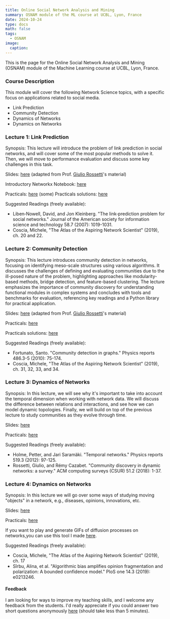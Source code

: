 ```yaml
---
title: Online Social Network Analysis and Mining
summary: OSNAM module of the ML course at UCBL, Lyon, France
date: 2024-10-24
type: docs
math: false
tags:
  - OSNAM
image:
  caption: 
---
```


This is the page for the Online Social Network Analysis and Mining (OSNAM) module of the Machine Learning course at UCBL, Lyon, France.

### Course Description
This module will cover the following Network Science topics, with a specific focus on applications related to social media.
- Link Prediction
- Community Detection
- Dynamics of Networks
- Dynamics on Networks


### Lecture 1: Link Prediction

Synopsis: This lecture will introduce the problem of link prediction in social networks, and will cover some of the most popular methods to solve it.
Then, we will move to performance evaluation and discuss some key challenges in this task.


Slides: [here](../../../uploads/slides/OSNAM-1.pdf) (adapted from Prof. [Giulio Rossetti](https://giuliorossetti.github.io/)'s material)

Introductory Networkx Notebook: [here](../../../uploads/notebooks/networkx.ipynb)

Practicals: [here](../../../uploads/TP_OSNAM1_LinkPred.pdf)
(some) Practicals solutions: [here](../../../uploads/notebooks/linkpred.ipynb)

Suggested Readings (freely available):
- Liben‐Nowell, David, and Jon Kleinberg. "The link‐prediction problem for social networks." Journal of the American society for information science and technology 58.7 (2007): 1019-1031.
- Coscia, Michele, "The Atlas of the Aspiring Network Scientist" (2019), ch. 20 and 22.


### Lecture 2: Community Detection

Synopsis: This lecture introduces community detection in networks, focusing on identifying meso-scale structures using various algorithms. It discusses the challenges of defining and evaluating communities due to the ill-posed nature of the problem, highlighting approaches like modularity-based methods, bridge detection, and feature-based clustering. The lecture emphasizes the importance of community discovery for understanding functional modules in complex systems and concludes with tools and benchmarks for evaluation, referencing key readings and a Python library for practical application.


Slides: [here](../../../uploads/slides/OSNAM-2.pdf) (adapted from Prof. [Giulio Rossetti](https://giuliorossetti.github.io/)'s material)

Practicals: [here](../../../uploads/TP_OSNAM2_CD.pdf)

Practicals solutions: [here](../../../uploads/notebooks/osnam_cd.ipynb)


Suggested Readings (freely available):
- Fortunato, Santo. "Community detection in graphs." Physics reports 486.3-5 (2010): 75-174.
- Coscia, Michele, "The Atlas of the Aspiring Network Scientist" (2019), ch. 31, 32, 33, and 34.


### Lecture 3: Dynamics of Networks

Synopsis: In this lecture, we will see why it's important to take into account the temporal dimension when working with network data. We will discuss the difference between relations and interactions, and see how we can model dynamic topologies. Finally, we will build on top of the previous lecture to study communities as they evolve through time.


Slides: [here](../../../uploads/slides/OSNAM-3.pdf) 

Practicals: [here](../../../uploads/TP_OSNAM3_DCD.pdf)


Suggested Readings (freely available):
- Holme, Petter, and Jari Saramäki. "Temporal networks." Physics reports 519.3 (2012): 97-125.
- Rossetti, Giulio, and Rémy Cazabet. "Community discovery in dynamic networks: a survey." ACM computing surveys (CSUR) 51.2 (2018): 1-37.

### Lecture 4: Dynamics on Networks

Synopsis: In this lecture we will go over some ways of studying moving "objects" in a network, e.g., diseases, opinions, innovations, etc.


Slides: [here](../../../uploads/slides/OSNAM-4.pdf) 

Practicals: [here](../../../uploads/notebooks/osnam_dm_practical.ipynb)

If you want to play and generate GIFs of diffusion processes on networks,you can use this tool I made [here](https://diff2gif.streamlit.app/#diff2gif).

Suggested Readings (freely available):
- Coscia, Michele, "The Atlas of the Aspiring Network Scientist" (2019), ch. 17
- Sîrbu, Alina, et al. "Algorithmic bias amplifies opinion fragmentation and polarization: A bounded confidence model." PloS one 14.3 (2019): e0213246.


#### Feedback
I am looking for ways to improve my teaching skills, and I welcome any feedback from the students. 
I'd really appreciate if you could answer two short questions anonymously [here](https://forms.gle/eyywUUHtaKvm1beS9) (should take less than 5 minutes).